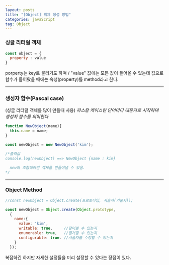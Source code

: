 ```yaml
---
layout: posts
title: "[Object] 객체 생성 방법"
categories: javaScript
tag: Object
---
```

### **싱글 리터럴 객체**
```js
const object = {
  property : value
}
```
porperty는 key로 불리기도 하며 / "value" 값에는 모든 값이 들어올 수 있는데
값으로 함수가 들어왔을 때에는 속성(property)를 method라고 한다.

---

### **생성자 함수(Pascal case)**
(싱글 리터럴 객체를 많이 만들때 사용)
*파스칼 케이스란 단어마다 대문자로 시작하며 생성자 함수를 의미한다*
```js
function NewObject(name){
  this.name = name;
}

const newObject = new NewObject('kim');

/*출력값
console.log(newObject) ==> NewObject {name : kim}

  new와 조합해야만 객체를 만들어낼 수 있음.
*/
```

---
### **Object Method**
```js
//const newObject = Object.create(프로토타입, 서술자(기술자));

const newObject = Object.create(Object.prototype, 
  {
    name:{
      value: 'kim',
      writable: true,     //덮어쓸 수 있는지
      enumerable: true,   //열거할 수 있는지
      configurable: true. //서술자를 수정할 수 있는지
    }
  });
```
복잡하긴 하지만 자세한 설정들을 미리 설정할 수 있다는 장점이 있다.
